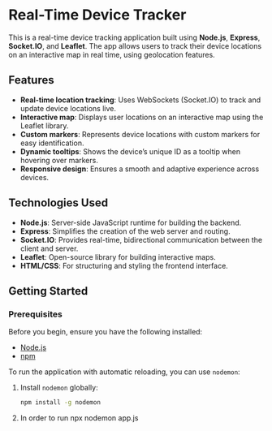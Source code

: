 # Real-Time Device Tracker

This is a real-time device tracking application built using **Node.js**, **Express**, **Socket.IO**, and **Leaflet**. The app allows users to track their device locations on an interactive map in real time, using geolocation features.

## Features

- **Real-time location tracking**: Uses WebSockets (Socket.IO) to track and update device locations live.
- **Interactive map**: Displays user locations on an interactive map using the Leaflet library.
- **Custom markers**: Represents device locations with custom markers for easy identification.
- **Dynamic tooltips**: Shows the device’s unique ID as a tooltip when hovering over markers.
- **Responsive design**: Ensures a smooth and adaptive experience across devices.

## Technologies Used

- **Node.js**: Server-side JavaScript runtime for building the backend.
- **Express**: Simplifies the creation of the web server and routing.
- **Socket.IO**: Provides real-time, bidirectional communication between the client and server.
- **Leaflet**: Open-source library for building interactive maps.
- **HTML/CSS**: For structuring and styling the frontend interface.

## Getting Started

### Prerequisites

Before you begin, ensure you have the following installed:

- [Node.js](https://nodejs.org/)
- [npm](https://www.npmjs.com/)

To run the application with automatic reloading, you can use `nodemon`:

1. Install `nodemon` globally:
   ```bash
   npm install -g nodemon

2. In order to run
   npx nodemon app.js
   
